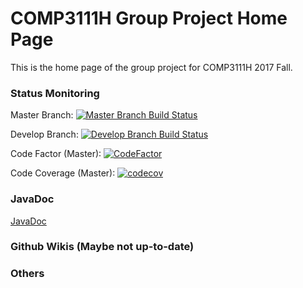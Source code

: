 # COMP3111H Group Project Home Page

This is the home page of the group project for COMP3111H 2017 Fall.

### Status Monitoring

Master Branch: [![Master Branch Build Status](https://travis-ci.com/johnding1996/COMP3111H-Group.svg?token=qpnUpbz369JqpsEBsqs6&branch=master)](https://travis-ci.com/johnding1996/COMP3111H-Group)

Develop Branch: [![Develop Branch Build Status](https://travis-ci.com/johnding1996/COMP3111H-Group.svg?token=qpnUpbz369JqpsEBsqs6&branch=develop)](https://travis-ci.com/johnding1996/COMP3111H-Group)

Code Factor (Master): [![CodeFactor](https://www.codefactor.io/repository/github/johnding1996/comp3111h-group/badge)](https://www.codefactor.io/repository/github/johnding1996/comp3111h-group)

Code Coverage (Master): [![codecov](https://codecov.io/gh/johnding1996/COMP3111H-Group/branch/master/graph/badge.svg?token=GpDXgOnBCK)](https://codecov.io/gh/johnding1996/COMP3111H-Group)

### JavaDoc

[JavaDoc](https://johnding1996.github.io/COMP3111H-Group/javadoc/index.html)

### Github Wikis (Maybe not up-to-date)


### Others